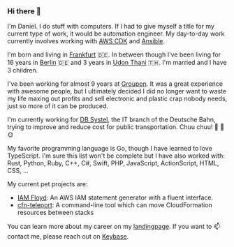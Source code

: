 ### Hi there 👋

I'm Daniel. I do stuff with computers. If I had to give myself a title for my current type of work, it would be automation engineer. My day-to-day work currently involves working with [AWS CDK] and [Ansible].

I'm born and living in [Frankfurt] 🇩🇪. In between though I've been living for 16 years in [Berlin] 🇩🇪 and 3 years in [Udon Thani] 🇹🇭. I'm married and I have 3 children.

I've been working for almost 9 years at [Groupon]. It was a great experience with awesome people, but I ultimately decided I did no longer want to waste my life maxing out  profits and sell electronic and plastic crap nobody needs, just so more of it can be produced.

I'm currently working for [DB Systel], the IT branch of the Deutsche Bahn, trying to improve and reduce cost for public transportation. Chuu chuu! 🚆 🌳 🌞

My favorite programming language is Go, though I have learned to love TypeScript. I'm sure this list won't be complete but I have also worked with: Rust, Python, Ruby, C++, C#, Swift, PHP, JavaScript, ActionScript, HTML, CSS, ...

My current pet projects are:
  - [IAM Floyd][iam-floyd]: An AWS IAM statement generator with a fluent interface.
  - [cfn-teleport]: A command-line tool which can move CloudFormation resources between stacks 

You can learn more about my career on my [landingpage]. If you want to 📫 contact me, please reach out on [Keybase].

   [landingpage]: https://www.udondan.com/
   [Keybase]: https://keybase.io/udondan
   [iam-floyd]: https://github.com/udondan/iam-floyd
   [cfn-teleport]: https://github.com/udondan/cfn-teleport
   [Groupon]: https://en.wikipedia.org/wiki/Groupon
   [Udon Thani]: https://en.wikipedia.org/wiki/Udon_Thani
   [Frankfurt]: https://en.wikipedia.org/wiki/Frankfurt
   [Berlin]: https://en.wikipedia.org/wiki/Berlin
   [AWS CDK]: https://aws.amazon.com/cdk/
   [Ansible]: https://en.wikipedia.org/wiki/Ansible_(software)
   [DB Systel]: https://www.dbsystel.de/dbsystel-en

